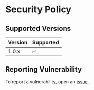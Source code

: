 # Security Policy

## Supported Versions
| Version | Supported          |
| ------- | ------------------ |
| 1.0.x   | :white_check_mark: |

## Reporting Vulnerability
To report a vulnerability, open an [issue](https://github.com/airscripts/automata/issues/new/choose).
